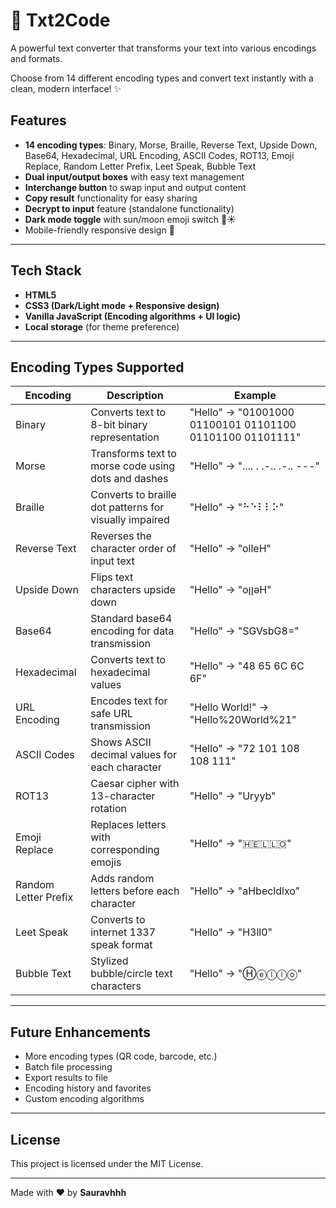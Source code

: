 # 🔄 Txt2Code  

A powerful text converter that transforms your text into various encodings and formats.  

Choose from 14 different encoding types and convert text instantly with a clean, modern interface! ✨  

## Features  
- **14 encoding types**: Binary, Morse, Braille, Reverse Text, Upside Down, Base64, Hexadecimal, URL Encoding, ASCII Codes, ROT13, Emoji Replace, Random Letter Prefix, Leet Speak, Bubble Text  
- **Dual input/output boxes** with easy text management  
- **Interchange button** to swap input and output content  
- **Copy result** functionality for easy sharing  
- **Decrypt to input** feature (standalone functionality)  
- **Dark mode toggle** with sun/moon emoji switch 🌙☀️  
- Mobile-friendly responsive design 📱  

---

## Tech Stack  
- **HTML5**  
- **CSS3 (Dark/Light mode + Responsive design)**  
- **Vanilla JavaScript (Encoding algorithms + UI logic)**  
- **Local storage** (for theme preference)  

---

## Encoding Types Supported  

| Encoding | Description | Example |
|----------|-------------|---------|
| Binary | Converts text to 8-bit binary representation | "Hello" → "01001000 01100101 01101100 01101100 01101111" |
| Morse | Transforms text to morse code using dots and dashes | "Hello" → ".... . .-.. .-.. ---" |
| Braille | Converts to braille dot patterns for visually impaired | "Hello" → "⠓⠑⠇⠇⠕" |
| Reverse Text | Reverses the character order of input text | "Hello" → "olleH" |
| Upside Down | Flips text characters upside down | "Hello" → "oןןǝH" |
| Base64 | Standard base64 encoding for data transmission | "Hello" → "SGVsbG8=" |
| Hexadecimal | Converts text to hexadecimal values | "Hello" → "48 65 6C 6C 6F" |
| URL Encoding | Encodes text for safe URL transmission | "Hello World!" → "Hello%20World%21" |
| ASCII Codes | Shows ASCII decimal values for each character | "Hello" → "72 101 108 108 111" |
| ROT13 | Caesar cipher with 13-character rotation | "Hello" → "Uryyb" |
| Emoji Replace | Replaces letters with corresponding emojis | "Hello" → "🇭🇪🇱🇱🇴" |
| Random Letter Prefix | Adds random letters before each character | "Hello" → "aHbecldlxo" |
| Leet Speak | Converts to internet 1337 speak format | "Hello" → "H3ll0" |
| Bubble Text | Stylized bubble/circle text characters | "Hello" → "Ⓗⓔⓛⓛⓞ" |


---

## Future Enhancements  
- More encoding types (QR code, barcode, etc.)  
- Batch file processing  
- Export results to file  
- Encoding history and favorites  
- Custom encoding algorithms  

---

## License  
This project is licensed under the MIT License.  

---

Made with ❤️ by **Sauravhhh**  

